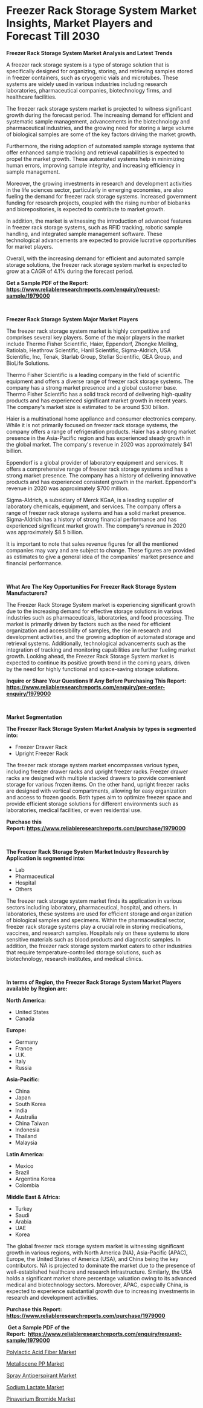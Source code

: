 <p><h1>Freezer Rack Storage System Market Insights, Market Players and Forecast Till 2030</h1></p><p><strong>Freezer Rack Storage System Market Analysis and Latest Trends</strong></p>
<p><p>A freezer rack storage system is a type of storage solution that is specifically designed for organizing, storing, and retrieving samples stored in freezer containers, such as cryogenic vials and microtubes. These systems are widely used in various industries including research laboratories, pharmaceutical companies, biotechnology firms, and healthcare facilities.</p><p>The freezer rack storage system market is projected to witness significant growth during the forecast period. The increasing demand for efficient and systematic sample management, advancements in the biotechnology and pharmaceutical industries, and the growing need for storing a large volume of biological samples are some of the key factors driving the market growth.</p><p>Furthermore, the rising adoption of automated sample storage systems that offer enhanced sample tracking and retrieval capabilities is expected to propel the market growth. These automated systems help in minimizing human errors, improving sample integrity, and increasing efficiency in sample management.</p><p>Moreover, the growing investments in research and development activities in the life sciences sector, particularly in emerging economies, are also fueling the demand for freezer rack storage systems. Increased government funding for research projects, coupled with the rising number of biobanks and biorepositories, is expected to contribute to market growth.</p><p>In addition, the market is witnessing the introduction of advanced features in freezer rack storage systems, such as RFID tracking, robotic sample handling, and integrated sample management software. These technological advancements are expected to provide lucrative opportunities for market players.</p><p>Overall, with the increasing demand for efficient and automated sample storage solutions, the freezer rack storage system market is expected to grow at a CAGR of 4.1% during the forecast period.</p></p>
<p><strong>Get a Sample PDF of the Report:&nbsp; <a href="https://www.reliableresearchreports.com/enquiry/request-sample/1979000">https://www.reliableresearchreports.com/enquiry/request-sample/1979000</a></strong></p>
<p>&nbsp;</p>
<p><strong>Freezer Rack Storage System Major Market Players</strong></p>
<p><p>The freezer rack storage system market is highly competitive and comprises several key players. Some of the major players in the market include Thermo Fisher Scientific, Haier, Eppendorf, Zhongke Meiling, Ratiolab, Heathrow Scientific, Hanil Scientific, Sigma-Aldrich, USA Scientific, Inc, Tenak, Starlab Group, Stellar Scientific, GEA Group, and BioLife Solutions.</p><p>Thermo Fisher Scientific is a leading company in the field of scientific equipment and offers a diverse range of freezer rack storage systems. The company has a strong market presence and a global customer base. Thermo Fisher Scientific has a solid track record of delivering high-quality products and has experienced significant market growth in recent years. The company's market size is estimated to be around $30 billion.</p><p>Haier is a multinational home appliance and consumer electronics company. While it is not primarily focused on freezer rack storage systems, the company offers a range of refrigeration products. Haier has a strong market presence in the Asia-Pacific region and has experienced steady growth in the global market. The company's revenue in 2020 was approximately $41 billion.</p><p>Eppendorf is a global provider of laboratory equipment and services. It offers a comprehensive range of freezer rack storage systems and has a strong market presence. The company has a history of delivering innovative products and has experienced consistent growth in the market. Eppendorf's revenue in 2020 was approximately $700 million.</p><p>Sigma-Aldrich, a subsidiary of Merck KGaA, is a leading supplier of laboratory chemicals, equipment, and services. The company offers a range of freezer rack storage systems and has a solid market presence. Sigma-Aldrich has a history of strong financial performance and has experienced significant market growth. The company's revenue in 2020 was approximately $8.5 billion.</p><p>It is important to note that sales revenue figures for all the mentioned companies may vary and are subject to change. These figures are provided as estimates to give a general idea of the companies' market presence and financial performance.</p></p>
<p>&nbsp;</p>
<p><strong>What Are The Key Opportunities For Freezer Rack Storage System Manufacturers?</strong></p>
<p><p>The Freezer Rack Storage System market is experiencing significant growth due to the increasing demand for effective storage solutions in various industries such as pharmaceuticals, laboratories, and food processing. The market is primarily driven by factors such as the need for efficient organization and accessibility of samples, the rise in research and development activities, and the growing adoption of automated storage and retrieval systems. Additionally, technological advancements such as the integration of tracking and monitoring capabilities are further fueling market growth. Looking ahead, the Freezer Rack Storage System market is expected to continue its positive growth trend in the coming years, driven by the need for highly functional and space-saving storage solutions.</p></p>
<p><strong>Inquire or Share Your Questions If Any Before Purchasing This Report: <a href="https://www.reliableresearchreports.com/enquiry/pre-order-enquiry/1979000">https://www.reliableresearchreports.com/enquiry/pre-order-enquiry/1979000</a></strong></p>
<p>&nbsp;</p>
<p><strong>Market Segmentation</strong></p>
<p><strong>The Freezer Rack Storage System Market Analysis by types is segmented into:</strong></p>
<p><ul><li>Freezer Drawer Rack</li><li>Upright Freezer Rack</li></ul></p>
<p><p>The freezer rack storage system market encompasses various types, including freezer drawer racks and upright freezer racks. Freezer drawer racks are designed with multiple stacked drawers to provide convenient storage for various frozen items. On the other hand, upright freezer racks are designed with vertical compartments, allowing for easy organization and access to frozen goods. Both types aim to optimize freezer space and provide efficient storage solutions for different environments such as laboratories, medical facilities, or even residential use.</p></p>
<p><strong>Purchase this Report:&nbsp;<a href="https://www.reliableresearchreports.com/purchase/1979000">https://www.reliableresearchreports.com/purchase/1979000</a></strong></p>
<p>&nbsp;</p>
<p><strong>The Freezer Rack Storage System Market Industry Research by Application is segmented into:</strong></p>
<p><ul><li>Lab</li><li>Pharmaceutical</li><li>Hospital</li><li>Others</li></ul></p>
<p><p>The freezer rack storage system market finds its application in various sectors including laboratory, pharmaceutical, hospital, and others. In laboratories, these systems are used for efficient storage and organization of biological samples and specimens. Within the pharmaceutical sector, freezer rack storage systems play a crucial role in storing medications, vaccines, and research samples. Hospitals rely on these systems to store sensitive materials such as blood products and diagnostic samples. In addition, the freezer rack storage system market caters to other industries that require temperature-controlled storage solutions, such as biotechnology, research institutes, and medical clinics.</p></p>
<p>&nbsp;</p>
<p><strong>In terms of Region, the Freezer Rack Storage System Market Players available by Region are:</strong></p>
<p>
    <p> <strong> North America: </strong>
        <ul>
            <li>United States</li>
            <li>Canada</li>
        </ul>
        </p> 
    <p> <strong> Europe: </strong>
        <ul>
            <li>Germany</li>
            <li>France</li>
            <li>U.K.</li>
            <li>Italy</li>
            <li>Russia</li>
        </ul>
        </p> 
    <p> <strong> Asia-Pacific: </strong>
        <ul>
            <li>China</li>
            <li>Japan</li>
            <li>South Korea</li>
            <li>India</li>
            <li>Australia</li>
            <li>China Taiwan</li>
            <li>Indonesia</li>
            <li>Thailand</li>
            <li>Malaysia</li>
        </ul>
        </p> 
    <p> <strong> Latin America: </strong>
        <ul>
            <li>Mexico</li>
            <li>Brazil</li>
            <li>Argentina Korea</li>
            <li>Colombia</li>
        </ul>
        </p> 
    <p> <strong> Middle East & Africa: </strong>
        <ul>
            <li>Turkey</li>
            <li>Saudi</li>
            <li>Arabia</li>
            <li>UAE</li>
            <li>Korea</li>
        </ul>
    </p>
    </p>
<p><p>The global freezer rack storage system market is witnessing significant growth in various regions, with North America (NA), Asia-Pacific (APAC), Europe, the United States of America (USA), and China being the key contributors. NA is projected to dominate the market due to the presence of well-established healthcare and research infrastructure. Similarly, the USA holds a significant market share percentage valuation owing to its advanced medical and biotechnology sectors. Moreover, APAC, especially China, is expected to experience substantial growth due to increasing investments in research and development activities.</p></p>
<p><strong>Purchase this Report: <a href="https://www.reliableresearchreports.com/purchase/1979000">https://www.reliableresearchreports.com/purchase/1979000</a></strong></p>
<p>&nbsp;<strong>Get a Sample PDF of the Report:&nbsp;&nbsp;<a href="https://www.reliableresearchreports.com/enquiry/request-sample/1979000">https://www.reliableresearchreports.com/enquiry/request-sample/1979000</a></strong></p>
<p><strong></strong></p>
<p><p><a href="https://medium.com/@marvinhug741/polylactic-acid-fiber-market-comprehensive-assessment-by-type-application-and-geography-d9bec4318a78">Polylactic Acid Fiber Market</a></p><p><a href="https://medium.com/@dowodis7877/metallocene-pp-market-size-market-outlook-and-market-forecast-2023-to-2030-7beaea475b94">Metallocene PP Market</a></p><p><a href="https://medium.com/@slanecode210/spray-antiperspirant-market-competitive-analysis-market-trends-and-forecast-to-2030-175c20be103a">Spray Antiperspirant Market</a></p><p><a href="https://medium.com/@horlandkidd/sodium-lactate-market-insight-market-trends-growth-forecasted-from-2023-to-2030-269d14bc72e0">Sodium Lactate Market</a></p><p><a href="https://medium.com/@helalkhan4512/pinaverium-bromide-market-size-market-outlook-and-market-forecast-2023-to-2030-0918e5ad565b">Pinaverium Bromide Market</a></p></p>